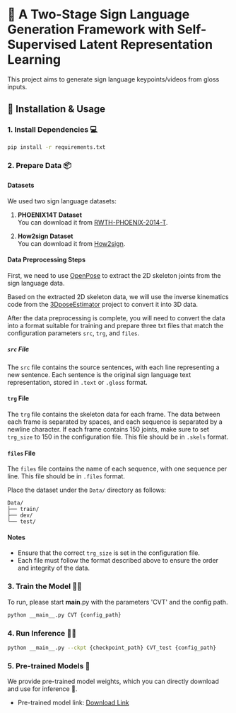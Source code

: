 # 🤟 A Two-Stage Sign Language Generation Framework with Self-Supervised Latent Representation Learning

This project aims to  generate sign language keypoints/videos from gloss inputs.

## 🚀 Installation & Usage

### 1. Install Dependencies 💻

```bash
pip install -r requirements.txt
```

### 2. Prepare Data 📦 

#### Datasets

We used two sign language datasets:

1. **PHOENIX14T Dataset**  
   You can download it from [RWTH-PHOENIX-2014-T](https://www-i6.informatik.rwth-aachen.de/~koller/RWTH-PHOENIX-2014-T/).

2. **How2sign Dataset**  
   You can download it from [How2sign](https://how2sign.github.io/#download).

####  Data Preprocessing Steps

First, we need to use [OpenPose](https://github.com/CMU-Perceptual-Computing-Lab/openpose) to extract the 2D skeleton joints from the sign language data. 

Based on the extracted 2D skeleton data, we will use the inverse kinematics code from the [3DposeEstimator](https://github.com/gopeith/SignLanguageProcessing) project to convert it into 3D data.

After the data preprocessing is complete, you will need to convert the data into a format suitable for training and prepare three txt files that match the configuration parameters `src`, `trg`, and `files`.

##### `src` File

The `src` file contains the source sentences, with each line representing a new sentence. Each sentence is the original sign language text representation, stored in `.text` or `.gloss` format.

#### `trg` File

The `trg` file contains the skeleton data for each frame. The data between each frame is separated by spaces, and each sequence is separated by a newline character. If each frame contains 150 joints, make sure to set `trg_size` to 150 in the configuration file. This file should be in `.skels` format.

#### `files` File

The `files` file contains the name of each sequence, with one sequence per line. This file should be in `.files` format.

Place the dataset under the `Data/` directory as follows:

```
Data/
├── train/
├── dev/
└── test/
```

#### Notes

- Ensure that the correct `trg_size` is set in the configuration file.
- Each file must follow the format described above to ensure the order and integrity of the data.
  
### 3. Train the Model 🏋️‍♂️

To run, please start __main__.py with the parameters 'CVT' and the config path.

```bash
python __main__.py CVT {config_path}
```

### 4. Run Inference 🧑‍💻

```bash
python __main__.py --ckpt {checkpoint_path} CVT_test {config_path}
```
### 5. Pre-trained Models 🎯

We provide pre-trained model weights, which you can directly download and use for inference 🔄.

- Pre-trained model link: [Download Link](https://example.com/model)

